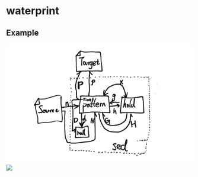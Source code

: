 # waterprint
## Example
![](https://github.com/jacobicao/waterprint/raw/main/IMG.jpg)
![](https://github.com/jacobicao/waterprint/raw/main/IMG_wp.jpg)
